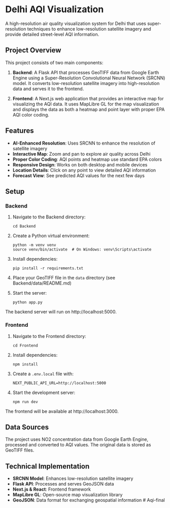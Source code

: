 # Delhi AQI Visualization

A high-resolution air quality visualization system for Delhi that uses super-resolution techniques to enhance low-resolution satellite imagery and provide detailed street-level AQI information.

## Project Overview

This project consists of two main components:

1. **Backend**: A Flask API that processes GeoTIFF data from Google Earth Engine using a Super-Resolution Convolutional Neural Network (SRCNN) model. It converts low-resolution satellite imagery into high-resolution data and serves it to the frontend.

2. **Frontend**: A Next.js web application that provides an interactive map for visualizing the AQI data. It uses MapLibre GL for the map visualization and displays the data as both a heatmap and point layer with proper EPA AQI color coding.

## Features

- **AI-Enhanced Resolution**: Uses SRCNN to enhance the resolution of satellite imagery
- **Interactive Map**: Zoom and pan to explore air quality across Delhi
- **Proper Color Coding**: AQI points and heatmap use standard EPA colors
- **Responsive Design**: Works on both desktop and mobile devices
- **Location Details**: Click on any point to view detailed AQI information
- **Forecast View**: See predicted AQI values for the next few days

## Setup

### Backend

1. Navigate to the Backend directory:
   ```
   cd Backend
   ```

2. Create a Python virtual environment:
   ```
   python -m venv venv
   source venv/bin/activate  # On Windows: venv\Scripts\activate
   ```

3. Install dependencies:
   ```
   pip install -r requirements.txt
   ```

4. Place your GeoTIFF file in the `data` directory (see Backend/data/README.md)

5. Start the server:
   ```
   python app.py
   ```

The backend server will run on http://localhost:5000.

### Frontend

1. Navigate to the Frontend directory:
   ```
   cd Frontend
   ```

2. Install dependencies:
   ```
   npm install
   ```

3. Create a `.env.local` file with:
   ```
   NEXT_PUBLIC_API_URL=http://localhost:5000
   ```

4. Start the development server:
   ```
   npm run dev
   ```

The frontend will be available at http://localhost:3000.

## Data Sources

The project uses NO2 concentration data from Google Earth Engine, processed and converted to AQI values. The original data is stored as GeoTIFF files.

## Technical Implementation

- **SRCNN Model**: Enhances low-resolution satellite imagery
- **Flask API**: Processes and serves GeoJSON data
- **Next.js & React**: Frontend framework
- **MapLibre GL**: Open-source map visualization library
- **GeoJSON**: Data format for exchanging geospatial information #   A q i - f i n a l 
 
 
